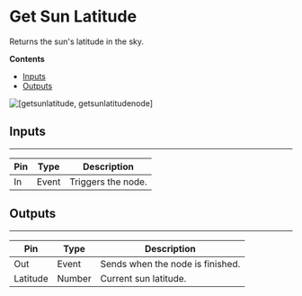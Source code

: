 # Get Sun Latitude<a name="get-sun-latitude-node"></a>

Returns the sun's latitude in the sky\.

**Contents**
+ [Inputs](#get-sun-latitude-node-input)
+ [Outputs](#get-sun-latitude-node-output)

![\[getsunlatitude, getsunlatitudenode\]](http://docs.aws.amazon.com/lumberyard/latest/userguide/images/scriptcanvasnodes/script-canvas-get-sun-latitude-node.PNG)

## Inputs<a name="get-sun-latitude-node-input"></a>


****  

| Pin | Type | Description | 
| --- | --- | --- | 
| In | Event | Triggers the node\. | 

## Outputs<a name="get-sun-latitude-node-output"></a>


****  

| Pin | Type | Description | 
| --- | --- | --- | 
| Out | Event | Sends when the node is finished\. | 
| Latitude | Number | Current sun latitude\. | 
